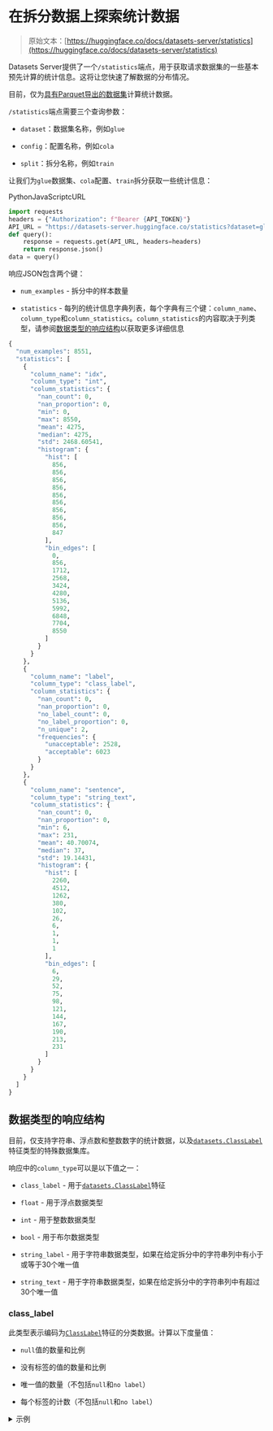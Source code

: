 # 在拆分数据上探索统计数据

> 原始文本：[https://huggingface.co/docs/datasets-server/statistics](https://huggingface.co/docs/datasets-server/statistics)

Datasets Server提供了一个`/statistics`端点，用于获取请求数据集的一些基本预先计算的统计信息。这将让您快速了解数据的分布情况。

目前，仅为[具有Parquet导出的数据集](./parquet)计算统计数据。

`/statistics`端点需要三个查询参数：

+   `dataset`：数据集名称，例如`glue`

+   `config`：配置名称，例如`cola`

+   `split`：拆分名称，例如`train`

让我们为`glue`数据集、`cola`配置、`train`拆分获取一些统计信息：

PythonJavaScriptcURL

```py
import requests
headers = {"Authorization": f"Bearer {API_TOKEN}"}
API_URL = "https://datasets-server.huggingface.co/statistics?dataset=glue&config=cola&split=train"
def query():
    response = requests.get(API_URL, headers=headers)
    return response.json()
data = query()
```

响应JSON包含两个键：

+   `num_examples` - 拆分中的样本数量

+   `statistics` - 每列的统计信息字典列表，每个字典有三个键：`column_name`、`column_type`和`column_statistics`。`column_statistics`的内容取决于列类型，请参阅[数据类型的响应结构](./statistics#response-structure-by-data-type)以获取更多详细信息

```py
{
  "num_examples": 8551,
  "statistics": [
    {
      "column_name": "idx",
      "column_type": "int",
      "column_statistics": {
        "nan_count": 0,
        "nan_proportion": 0,
        "min": 0,
        "max": 8550,
        "mean": 4275,
        "median": 4275,
        "std": 2468.60541,
        "histogram": {
          "hist": [
            856,
            856,
            856,
            856,
            856,
            856,
            856,
            856,
            856,
            847
          ],
          "bin_edges": [
            0,
            856,
            1712,
            2568,
            3424,
            4280,
            5136,
            5992,
            6848,
            7704,
            8550
          ]
        }
      }
    },
    {
      "column_name": "label",
      "column_type": "class_label",
      "column_statistics": {
        "nan_count": 0,
        "nan_proportion": 0,
        "no_label_count": 0,
        "no_label_proportion": 0,
        "n_unique": 2,
        "frequencies": {
          "unacceptable": 2528,
          "acceptable": 6023
        }
      }
    },
    {
      "column_name": "sentence",
      "column_type": "string_text",
      "column_statistics": {
        "nan_count": 0,
        "nan_proportion": 0,
        "min": 6,
        "max": 231,
        "mean": 40.70074,
        "median": 37,
        "std": 19.14431,
        "histogram": {
          "hist": [
            2260,
            4512,
            1262,
            380,
            102,
            26,
            6,
            1,
            1,
            1
          ],
          "bin_edges": [
            6,
            29,
            52,
            75,
            98,
            121,
            144,
            167,
            190,
            213,
            231
          ]
        }
      }
    }
  ]
}
```

## 数据类型的响应结构

目前，仅支持字符串、浮点数和整数数字的统计数据，以及[`datasets.ClassLabel`](https://huggingface.co/docs/datasets/package_reference/main_classes#datasets.ClassLabel)特征类型的特殊数据集库。

响应中的`column_type`可以是以下值之一：

+   `class_label` - 用于[`datasets.ClassLabel`](https://huggingface.co/docs/datasets/package_reference/main_classes#datasets.ClassLabel)特征

+   `float` - 用于浮点数据类型

+   `int` - 用于整数数据类型

+   `bool` - 用于布尔数据类型

+   `string_label` - 用于字符串数据类型，如果在给定拆分中的字符串列中有小于或等于30个唯一值

+   `string_text` - 用于字符串数据类型，如果在给定拆分中的字符串列中有超过30个唯一值

### class_label

此类型表示编码为[`ClassLabel`](https://huggingface.co/docs/datasets/package_reference/main_classes#datasets.ClassLabel)特征的分类数据。计算以下度量值：

+   `null`值的数量和比例

+   没有标签的值的数量和比例

+   唯一值的数量（不包括`null`和`no label`）

+   每个标签的计数（不包括`null`和`no label`）

<details><summary data-svelte-h="svelte-vpylii">示例</summary>

```py
{
  "column_name": "label",
  "column_type": "class_label",
  "column_statistics": {
    "nan_count": 0,
    "nan_proportion": 0,
    "no_label_count": 0,
    "no_label_proportion": 0,
    "n_unique": 2,
    "frequencies": {
      "unacceptable": 2528,
      "acceptable": 6023
    }
  }
}
```</details>

### 浮点数

以下度量值适用于浮点数据类型：

+   最小值、最大值、均值和标准差值

+   `null`值的数量和比例

+   具有10个bin的直方图

<details><summary data-svelte-h="svelte-vpylii">示例</summary>

```py
{
  "column_name": "clarity",
  "column_type": "float",
  "column_statistics": {
    "nan_count": 0,
    "nan_proportion": 0,
    "min": 0,
    "max": 2,
    "mean": 1.67206,
    "median": 1.8,
    "std": 0.38714,
    "histogram": {
      "hist": [
        17,
        12,
        48,
        52,
        135,
        188,
        814,
        15,
        1628,
        2048
      ],
      "bin_edges": [
        0,
        0.2,
        0.4,
        0.6,
        0.8,
        1,
        1.2,
        1.4,
        1.6,
        1.8,
        2
      ]
    }
  }
}
```</details>

### int

以下度量值适用于整数数据类型：

+   最小值、最大值、均值和标准差值

+   `null`值的数量和比例

+   具有小于或等于10个bin的直方图

<details><summary data-svelte-h="svelte-vpylii">示例</summary>

```py
{
    "column_name": "direction",
    "column_type": "int",
    "column_statistics": {
        "nan_count": 0,
        "nan_proportion": 0.0,
        "min": 0,
        "max": 1,
        "mean": 0.49925,
        "median": 0.0,
        "std": 0.5,
        "histogram": {
            "hist": [
                50075,
                49925
            ],
            "bin_edges": [
                0,
                1,
                1
            ]
        }
    }
}
```</details>

### 布尔

以下度量值适用于布尔数据类型：

+   `null`值的数量和比例

+   值为'True'和'False'的计数

<details><summary data-svelte-h="svelte-vpylii">示例</summary>

```py
{
  "column_name": "penalty",
  "column_type": "bool",
  "column_statistics":
    {
        "nan_count": 3,
        "nan_proportion": 0.15,
        "frequencies": {
            "False": 7,
            "True": 10
        }
    }
}
```</details>

### string_label

如果请求的拆分中的字符串列具有小于或等于30个唯一值，则被视为类别。返回以下度量值：

+   `null`值的数量和比例

+   唯一值的数量（不包括`null`）

+   每个标签的计数（不包括`null`）

<details><summary data-svelte-h="svelte-vpylii">示例</summary>

```py
{
  "column_name": "answerKey",
  "column_type": "string_label",
  "column_statistics": {
    "nan_count": 0,
    "nan_proportion": 0,
    "n_unique": 4,
    "frequencies": {
      "D": 1221,
      "C": 1146,
      "A": 1378,
      "B": 1212
    }
  }
}

```</details>

### string_text

如果请求的拆分中的字符串列具有超过30个唯一值，则被视为包含文本的列，并且响应包含文本长度的统计信息。计算以下度量值：

+   文本长度的最小值、最大值、均值和标准差

+   `null`值的数量和比例

+   具有10个bin的文本长度直方图

<details><summary data-svelte-h="svelte-vpylii">示例</summary>

```py
{
  "column_name": "sentence",
  "column_type": "string_text",
  "column_statistics": {
    "nan_count": 0,
    "nan_proportion": 0,
    "min": 6,
    "max": 231,
    "mean": 40.70074,
    "median": 37,
    "std": 19.14431,
    "histogram": {
      "hist": [
        2260,
        4512,
        1262,
        380,
        102,
        26,
        6,
        1,
        1,
        1
      ],
      "bin_edges": [
        6,
        29,
        52,
        75,
        98,
        121,
        144,
        167,
        190,
        213,
        231
      ]
    }
  }
}
```</details>
